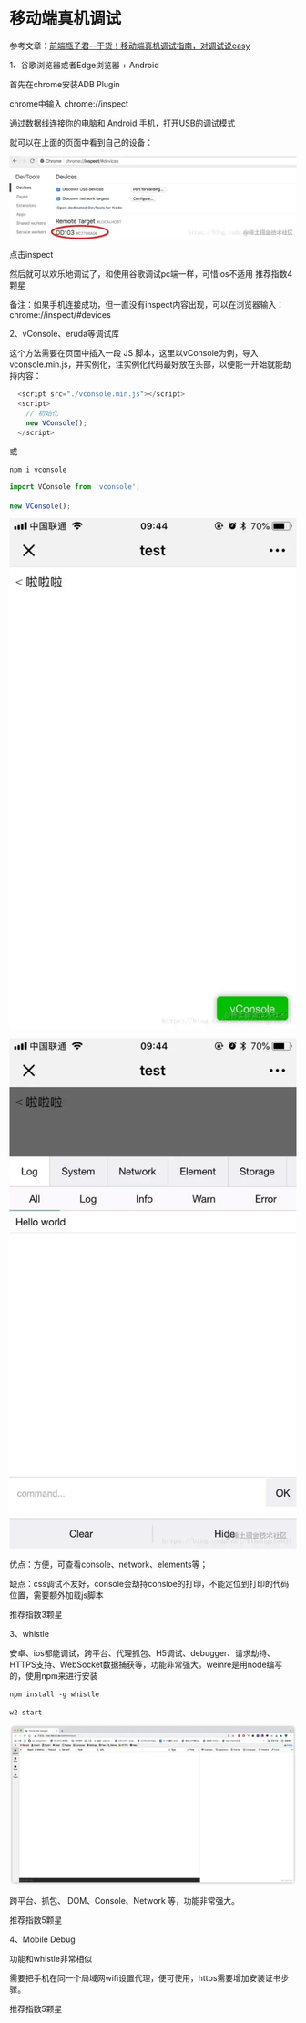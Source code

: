 # 移动端真机调试

参考文章：[前端瓶子君--干货！移动端真机调试指南，对调试说easy](https://mp.weixin.qq.com/s?__biz=MzUzNjk5MTE1OQ==&mid=2247514406&idx=1&sn=8d03a35728265a9d33e0fd524569fcda&chksm=faef3dfecd98b4e813f75a661fb13c50c40ada715528a9120033c5a1c446ea8bbd3169efd575&mpshare=1&scene=1&srcid=0114tyHUo8brnZ60FbDiTLki&sharer_sharetime=1642647117910&sharer_shareid=3720a8d166d2fb213015b4eb03622fb5&exportkey=AfsfGYVXONs%2BLSgR5lg6xWw%3D&acctmode=0&pass_ticket=PQVpBBKPyF9S06E5OmnQHdJ6tDlGX0TUzz%2BDLCyl%2FrYZd89fDIXQjbsvoTc01g0I&wx_header=0#rd)

1、谷歌浏览器或者Edge浏览器 + Android

首先在chrome安装ADB Plugin

chrome中输入 chrome://inspect

通过数据线连接你的电脑和 Android 手机，打开USB的调试模式

就可以在上面的页面中看到自己的设备：

![Image text](../public/androidNotes/01/01.png)

点击inspect

然后就可以欢乐地调试了，和使用谷歌调试pc端一样，可惜ios不适用 推荐指数4颗星

备注：如果手机连接成功，但一直没有inspect内容出现，可以在浏览器输入： chrome://inspect/#devices

2、vConsole、eruda等调试库

这个方法需要在页面中插入一段 JS 脚本，这里以vConsole为例，导入vconsole.min.js，并实例化，注实例化代码最好放在头部，以便能一开始就能劫持内容：

```js
  <script src="./vconsole.min.js"></script>
  <script>
    // 初始化
    new VConsole();
  </script>
```
或
```
npm i vconsole
```
```js
import VConsole from 'vconsole';

new VConsole();
```

![Image text](../public/androidNotes/01/02.png)

![Image text](../public/androidNotes/01/03.png)

优点：方便，可查看console、network、elements等；

缺点：css调试不友好，console会劫持consloe的打印，不能定位到打印的代码位置，需要额外加载js脚本

推荐指数3颗星

3、whistle

安卓、ios都能调试，跨平台、代理抓包、H5调试、debugger、请求劫持、HTTPS支持、WebSocket数据捕获等，功能非常强大。weinre是用node编写的，使用npm来进行安装

```
npm install -g whistle

w2 start
```

![Image text](../public/androidNotes/01/04.png)

跨平台、抓包、 DOM、Console、Network 等，功能非常强大。

推荐指数5颗星

4、Mobile Debug

功能和whistle非常相似

需要把手机在同一个局域网wifi设置代理，便可使用，https需要增加安装证书步骤。

推荐指数5颗星

